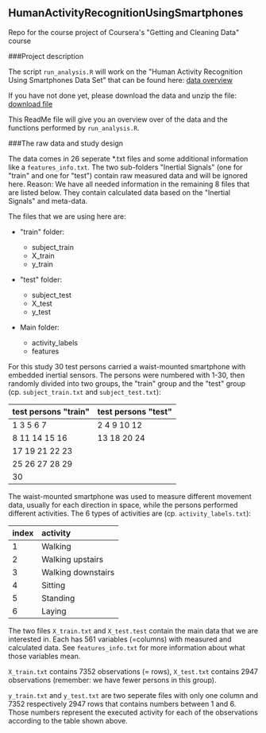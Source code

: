 ## HumanActivityRecognitionUsingSmartphones
Repo for the course project of Coursera's "Getting and Cleaning Data" course

###Project description

The script `run_analysis.R` will work on the "Human Activity Recognition Using Smartphones Data Set" that can be found here:
[data overview](http://archive.ics.uci.edu/ml/datasets/Human+Activity+Recognition+Using+Smartphones#)

If you have not done yet, please download the data and unzip the file:
[download file](https://d396qusza40orc.cloudfront.net/getdata%2Fprojectfiles%2FUCI%20HAR%20Dataset.zip)

This ReadMe file will give you an overview over of the data and the functions performed by `run_analysis.R`.

###The raw data and study design

The data comes in 26 seperate *.txt files and some additional information like a `features_info.txt`. The two sub-folders "Inertial Signals" (one for "train" and one for "test") contain raw measured data and will be ignored here. Reason: We have all needed information in the remaining 8 files that are listed below. They contain calculated data based on the "Inertial Signals" and meta-data.

The files that we are using here are:

* "train" folder:
  * subject_train
  * X_train
  * y_train

* "test" folder: 
  * subject_test
  * X_test
  * y_test

* Main folder:
  * activity_labels
  * features

For this study 30 test persons carried a waist-mounted smartphone with embedded inertial sensors. The persons were numbered with 1-30, then randomly divided into two groups, the "train" group and the "test" group (cp. `subject_train.txt` and `subject_test.txt`):

|  test persons "train" |  test persons "test" |
| :-------------------- |:---------------------|
| 1     3     5     6     7     | 2   4   9  10  12    |
| 8   11  14  15  16    | 13  18  20  24       |   
| 17  19  21  22  23    |                      |   
| 25  26  27  28  29    |                      |   
| 30                    |                      |  


The waist-mounted smartphone was used to measure different movement data, usually for each direction in space, while the persons performed different activities. The 6 types of activities are (cp. `activity_labels.txt`):

|  index |  activity           |
| :----- |:--------------------|
| 1      | Walking             |
| 2      | Walking upstairs    |   
| 3      | Walking downstairs  |   
| 4      | Sitting             |   
| 5      | Standing            |  
| 6      | Laying              |

The two files `X_train.txt` and `X_test.test` contain the main data that we are interested in. Each has 561 variables (=columns) with measured and calculated data. See `features_info.txt` for more information about what those variables mean.

`X_train.txt` contains 7352 observations (= rows), `X_test.txt` contains 2947 observations (remember: we have fewer persons in this group).

`y_train.txt` and `y_test.txt` are two seperate files with only one column and 7352 respectively 2947 rows that contains numbers between 1 and 6. Those numbers represent the executed activity for each of the observations according to the table shown above. 

